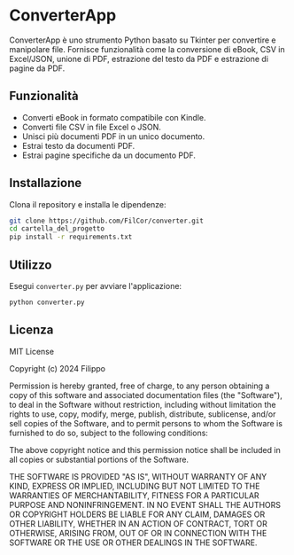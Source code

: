 
# ConverterApp

ConverterApp è uno strumento Python basato su Tkinter per convertire e manipolare file. Fornisce funzionalità come la conversione di eBook, CSV in Excel/JSON, unione di PDF, estrazione del testo da PDF e estrazione di pagine da PDF.

## Funzionalità

- Converti eBook in formato compatibile con Kindle.
- Converti file CSV in file Excel o JSON.
- Unisci più documenti PDF in un unico documento.
- Estrai testo da documenti PDF.
- Estrai pagine specifiche da un documento PDF.

## Installazione

Clona il repository e installa le dipendenze:

```bash
git clone https://github.com/FilCor/converter.git
cd cartella_del_progetto
pip install -r requirements.txt
```

## Utilizzo

Esegui `converter.py` per avviare l'applicazione:

```bash
python converter.py
```

## Licenza

MIT License

Copyright (c) 2024 Filippo

Permission is hereby granted, free of charge, to any person obtaining a copy
of this software and associated documentation files (the "Software"), to deal
in the Software without restriction, including without limitation the rights
to use, copy, modify, merge, publish, distribute, sublicense, and/or sell
copies of the Software, and to permit persons to whom the Software is
furnished to do so, subject to the following conditions:

The above copyright notice and this permission notice shall be included in all
copies or substantial portions of the Software.

THE SOFTWARE IS PROVIDED "AS IS", WITHOUT WARRANTY OF ANY KIND, EXPRESS OR
IMPLIED, INCLUDING BUT NOT LIMITED TO THE WARRANTIES OF MERCHANTABILITY,
FITNESS FOR A PARTICULAR PURPOSE AND NONINFRINGEMENT. IN NO EVENT SHALL THE
AUTHORS OR COPYRIGHT HOLDERS BE LIABLE FOR ANY CLAIM, DAMAGES OR OTHER
LIABILITY, WHETHER IN AN ACTION OF CONTRACT, TORT OR OTHERWISE, ARISING FROM,
OUT OF OR IN CONNECTION WITH THE SOFTWARE OR THE USE OR OTHER DEALINGS IN THE
SOFTWARE.
